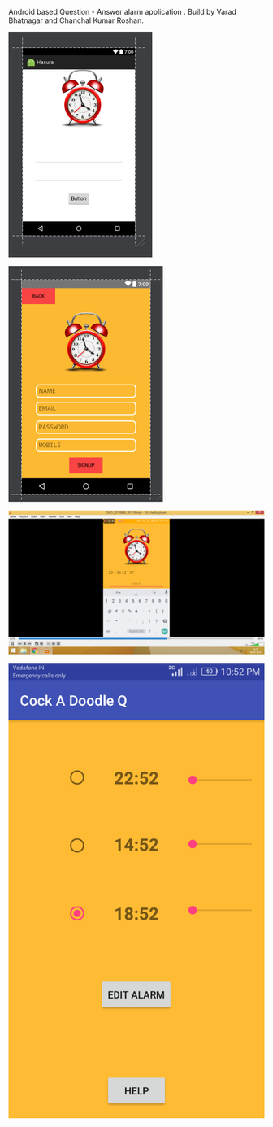 Android based Question - Answer alarm application . Build by Varad Bhatnagar and Chanchal Kumar Roshan.

![Image1](image1.png)

![Image2](image2.png)

![Image3](image3.png)

![Image4](image4.png)
